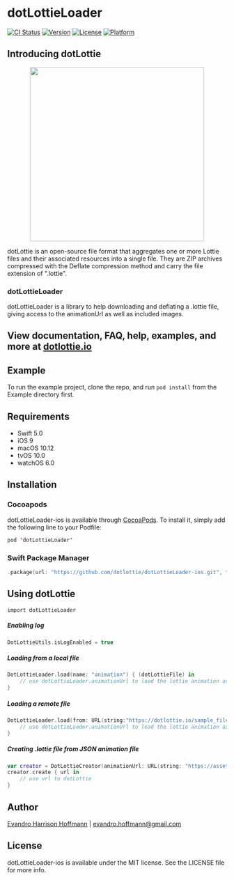 # dotLottieLoader

[![CI Status](https://img.shields.io/travis/eharrison/dotLottieLoader.svg?style=flat)](https://travis-ci.org/eharrison/dotLottieLoader)
[![Version](https://img.shields.io/cocoapods/v/dotLottieLoader.svg?style=flat)](https://cocoapods.org/pods/dotLottieLoader)
[![License](https://img.shields.io/cocoapods/l/dotLottieLoader.svg?style=flat)](https://cocoapods.org/pods/dotLottieLoader)
[![Platform](https://img.shields.io/cocoapods/p/dotLottieLoader.svg?style=flat)](https://cocoapods.org/pods/dotLottieLoader)

## Introducing dotLottie

<p align="center">
  <img src="https://github.com/dotlottie/dotlottie-ios/raw/master/Example/dotLottie/Assets/Images.xcassets/AppIcon.appiconset/dotLottie2048-1024.png" width="400">
</p>

dotLottie is an open-source file format that aggregates one or more Lottie files and their associated resources into a single file. They are ZIP archives compressed with the Deflate compression method and carry the file extension of ".lottie".

### dotLottieLoader

dotLottieLoader is a library to help downloading and deflating a .lottie file, giving access to the animationUrl as well as included images.

## View documentation, FAQ, help, examples, and more at [dotlottie.io](http://dotlottie.io/)

## Example

To run the example project, clone the repo, and run `pod install` from the Example directory first.

## Requirements

- Swift 5.0
- iOS 9
- macOS 10.12
- tvOS 10.0
- watchOS 6.0

## Installation

### Cocoapods

dotLottieLoader-ios is available through [CocoaPods](https://cocoapods.org). To install
it, simply add the following line to your Podfile:

```swift
pod 'dotLottieLoader'
```

### Swift Package Manager

```swift
.package(url: "https://github.com/dotlottie/dotLottieLoader-ios.git", from: "0.1.4")
```

## Using dotLottie
```swift=
import dotLottieLoader
```

##### Enabling log
```swift
DotLottieUtils.isLogEnabled = true
```

##### Loading from a local file

```swift
DotLottieLoader.load(name: "animation") { (dotLottieFile) in
    // use dotLottieLoader.animationUrl to load the lottie animation as you normally would
}
```

##### Loading a remote file

```swift
DotLottieLoader.load(from: URL(string:"https://dotlottie.io/sample_files/animation.lottie")!){ (dotLottieFile) in
    // use dotLottieLoader.animationUrl to load the lottie animation as you normally would
}
``` 

##### Creating .lottie file from JSON animation file

```swift
var creator = DotLottieCreator(animationUrl: URL(string: "https://assets7.lottiefiles.com/private_files/lf30_p25uf33d.json")!)
creator.create { url in
    // use url to dotLottie
}
```

## Author

[Evandro Harrison Hoffmann](https://github.com/eharrison) | evandro.hoffmann@gmail.com

## License

dotLottieLoader-ios is available under the MIT license. See the LICENSE file for more info.
